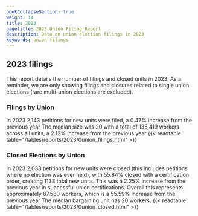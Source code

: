 ```yaml
---
bookCollapseSection: true
weight: 14
title: 2023
pagetitle: 2023 Union Filing Report
description: Data on union election filings in 2023
keywords: union filings
---
```


## 2023 filings

This report details the number of filings and closed units in 2023. As a reminder, we are only showing filings and closures related to single union elections (rare multi-union elections are excluded).

### Filings by Union
In 2023 2,143 petitions for new units were filed, a 0.47% increase from the previous year The median size was 20 with a total of 135,419 workers across all units, a 2.12% increase from the previous year
{{< readtable table="/tables/reports/2023/0union_filings.html" >}}

### Closed Elections by Union
In 2023 2,038 petitions for new units were closed (this includes petitions where no election was ever held), with 55.84% closed with a certification order, creating 1138 total new units. This was a 2.25% increase from the previous year in successful union certifications. Overall this represents approximately 87,580 workers, which is a 55.59% increase from the previous year The median bargaining unit has 20 workers.
{{< readtable table="/tables/reports/2023/0union_closed.html" >}}

